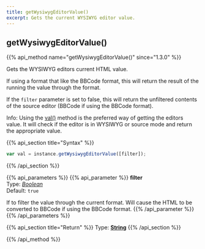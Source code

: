 ```yaml
---
title: getWysiwygEditorValue()
excerpt: Gets the current WYSIWYG editor value.
---
```

## getWysiwygEditorValue()

{{% api_method name="getWysiwygEditorValue()" since="1.3.0" %}}

Gets the WYSIWYG editors current HTML value.

If using a format that like the BBCode format, this will return the result of the running the value through the format.

If the `filter` parameter is set to false, this will return the unfiltered contents of the source editor (BBCode if using the BBCode format).

<span class="Label Label--info">Info:</span> Using the [val()](/api/sceditor/val/) method is the preferred way of getting the editors value. It will check if the editor is in WYSIWYG or source mode and return the appropriate value.


{{% api_section title="Syntax" %}}
```js
var val = instance.getWysiwygEditorValue([filter]);
```
{{% /api_section %}}


{{% api_parameters %}}
{{% api_parameter %}}
**filter**  
Type: *[Boolean](/api/types/#bool)*  
Default: `true`

If to filter the value through the current format. Will cause the HTML to be converted to BBCode if using the BBCode format.
{{% /api_parameter %}}
{{% /api_parameters %}}


{{% api_section title="Return" %}}
Type: **[String](/api/types/#string)**
{{% /api_section %}}

{{% /api_method %}}
